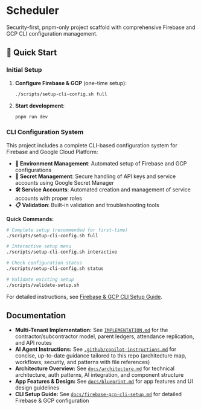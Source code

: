# Scheduler

Security-first, pnpm-only project scaffold with comprehensive Firebase and GCP CLI configuration management.

## 🚀 Quick Start

### Initial Setup

1. **Configure Firebase & GCP** (one-time setup):

   ```bash
   ./scripts/setup-cli-config.sh full
   ```

2. **Start development**:
   ```bash
   pnpm run dev
   ```

### CLI Configuration System

This project includes a complete CLI-based configuration system for Firebase and Google Cloud Platform:

- **🔧 Environment Management**: Automated setup of Firebase and GCP configurations
- **🔐 Secret Management**: Secure handling of API keys and service accounts using Google Secret Manager
- **🛠️ Service Accounts**: Automated creation and management of service accounts with proper roles
- **📋 Validation**: Built-in validation and troubleshooting tools

**Quick Commands:**

```bash
# Complete setup (recommended for first-time)
./scripts/setup-cli-config.sh full

# Interactive setup menu
./scripts/setup-cli-config.sh interactive

# Check configuration status
./scripts/setup-cli-config.sh status

# Validate existing setup
./scripts/validate-setup.sh
```

For detailed instructions, see [Firebase & GCP CLI Setup Guide](docs/firebase-gcp-cli-setup.md).

## Documentation

- **Multi-Tenant Implementation:** See [`IMPLEMENTATION.md`](IMPLEMENTATION.md) for the contractor/subcontractor model, parent ledgers, attendance replication, and API routes
- **AI Agent Instructions:** See [`.github/copilot-instructions.md`](.github/copilot-instructions.md) for concise, up-to-date guidance tailored to this repo (architecture map, workflows, security, and patterns with file references)
- **Architecture Overview:** See [`docs/architecture.md`](docs/architecture.md) for technical architecture, auth patterns, AI integration, and component structure
- **App Features & Design:** See [`docs/blueprint.md`](docs/blueprint.md) for app features and UI design guidelines
- **CLI Setup Guide:** See [`docs/firebase-gcp-cli-setup.md`](docs/firebase-gcp-cli-setup.md) for detailed Firebase & GCP configuration
